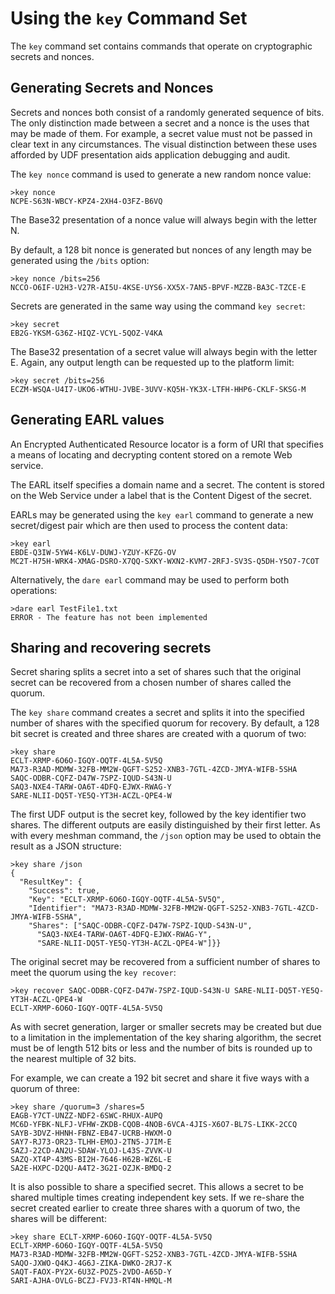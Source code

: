 
# Using the `key` Command Set

The `key` command set contains commands that operate on cryptographic secrets and
nonces.

## Generating Secrets and Nonces

Secrets and nonces both consist of a randomly generated sequence of bits. The
only distinction made between a secret and a nonce is the uses that may be 
made of them. For example, a secret value must not be passed in clear text in 
any circumstances. The visual distinction between these uses afforded by UDF 
presentation aids application debugging and audit.

The `key nonce` command is used to generate a new random nonce value:


````
>key nonce
NCPE-S63N-WBCY-KPZ4-2XH4-O3FZ-B6VQ
````

The Base32 presentation of a nonce value will always begin with the letter N.

By default, a 128 bit nonce is generated but nonces of any length may be
generated using the `/bits` option:


````
>key nonce /bits=256
NCCO-O6IF-U2H3-V27R-AI5U-4KSE-UYS6-XX5X-7AN5-BPVF-MZZB-BA3C-TZCE-E
````

Secrets are generated in the same way using the command `key secret`:


````
>key secret
EB2G-YKSM-G36Z-HIQZ-VCYL-5QOZ-V4KA
````

The Base32 presentation of a secret value will always begin with the letter E.
Again, any output length can be requested up to the platform limit:


````
>key secret /bits=256
ECZM-WSQA-U4I7-UKO6-WTHU-JVBE-3UVV-KQ5H-YK3X-LTFH-HHP6-CKLF-SKSG-M
````

## Generating EARL values

An Encrypted Authenticated Resource locator is a form of URI that specifies 
a means of locating and decrypting content stored on a remote Web service.

The EARL itself specifies a domain name and a secret. The content is stored
on the Web Service under a label that is the Content Digest of the secret.

EARLs may be generated using the `key earl` command to generate
a new secret/digest pair which are then used to process the content data:


````
>key earl
EBDE-Q3IW-5YW4-K6LV-DUWJ-YZUY-KFZG-OV
MC2T-H75H-WRK4-XMAG-DSRO-X7QQ-SXKY-WXN2-KVM7-2RFJ-SV3S-Q5DH-Y5O7-7COT
````

Alternatively, the `dare earl` command may be used to perform both operations:


````
>dare earl TestFile1.txt
ERROR - The feature has not been implemented
````

## Sharing and recovering secrets

Secret sharing splits a secret into a set of shares such that the original
secret can be recovered from a chosen number of shares called the quorum.

The `key share` command creates a secret and splits it into the specified
number of shares with the specified quorum for recovery. By default, a 128
bit secret is created and three shares are created with a quorum of two:


````
>key share
ECLT-XRMP-6O6O-IGQY-OQTF-4L5A-5V5Q
MA73-R3AD-MDMW-32FB-MM2W-QGFT-S252-XNB3-7GTL-4ZCD-JMYA-WIFB-5SHA
SAQC-ODBR-CQFZ-D47W-7SPZ-IQUD-S43N-U
SAQ3-NXE4-TARW-OA6T-4DFQ-EJWX-RWAG-Y
SARE-NLII-DQ5T-YE5Q-YT3H-ACZL-QPE4-W
````

The first UDF output is the secret key, followed by the key identifier 
two shares. The different outputs are easily distinguished by their first 
letter. As with every meshman command, the `/json` option may be used to 
obtain the result as a JSON structure:


````
>key share /json
{
  "ResultKey": {
    "Success": true,
    "Key": "ECLT-XRMP-6O6O-IGQY-OQTF-4L5A-5V5Q",
    "Identifier": "MA73-R3AD-MDMW-32FB-MM2W-QGFT-S252-XNB3-7GTL-4ZCD-JMYA-WIFB-5SHA",
    "Shares": ["SAQC-ODBR-CQFZ-D47W-7SPZ-IQUD-S43N-U",
      "SAQ3-NXE4-TARW-OA6T-4DFQ-EJWX-RWAG-Y",
      "SARE-NLII-DQ5T-YE5Q-YT3H-ACZL-QPE4-W"]}}
````

The original secret may be recovered from a sufficient number of shares to
meet the quorum using the `key recover`:


````
>key recover SAQC-ODBR-CQFZ-D47W-7SPZ-IQUD-S43N-U SARE-NLII-DQ5T-YE5Q-YT3H-ACZL-QPE4-W
ECLT-XRMP-6O6O-IGQY-OQTF-4L5A-5V5Q
````

As with secret generation, larger or smaller secrets may be created but due
to a limitation in the implementation of the key sharing algorithm, the secret 
must be of length 512 bits or less and the number of bits is rounded up to
the nearest multiple of 32 bits.

For example, we can create a 192 bit secret and share it five ways with a quorum
of three:


````
>key share /quorum=3 /shares=5
EAGB-Y7CT-UNZZ-NDF2-6SWC-RHUX-AUPQ
MC6D-YFBK-NLFJ-VFHW-ZKDB-CQOB-4NOB-6VCA-4JIS-X6O7-BL7S-LIKK-2CCQ
SAYB-3DVZ-HHNH-FBNZ-EB47-UCRB-HWXM-O
SAY7-RJ73-OR23-TLHH-EMOJ-2TN5-J7IM-E
SAZJ-22CD-AN2U-SDAW-YLOJ-L43S-ZVVK-U
SAZQ-XT4P-43MS-BI2H-7646-H62B-WZ6L-E
SA2E-HXPC-D2QU-A4T2-3G2I-OZJK-BMDQ-2
````

It is also possible to share a specified secret. This allows a secret to be 
shared multiple times creating independent key sets. If we re-share the secret
created earlier to create three shares with a quorum of two, the shares will
be different:


````
>key share ECLT-XRMP-6O6O-IGQY-OQTF-4L5A-5V5Q
ECLT-XRMP-6O6O-IGQY-OQTF-4L5A-5V5Q
MA73-R3AD-MDMW-32FB-MM2W-QGFT-S252-XNB3-7GTL-4ZCD-JMYA-WIFB-5SHA
SAQO-JXWO-Q4KJ-4G6J-ZIKA-DWKO-2RJ7-K
SAQT-FAOX-PY2X-6U3Z-POZ5-2VDO-A65D-Y
SARI-AJHA-OVLG-BCZJ-FVJ3-RT4N-HMQL-M
````

